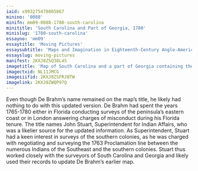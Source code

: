 ```yaml
---
iaid: x993275478805867
minino: '0088'
minifn: mm09-0088-1780-south-carolina
minititle: 'South Carolina and Part of Georgia, 1780'
minislug: '1780-south-carolina'
essayno: 'mm09'
essaytitle: 'Moving Pictures'
essaysubtitle: 'Maps and Imagination in Eighteenth-Century Anglo-America'
essayslug: moving-pictures
manifest: 2KXJ8ZSQ38L4S
imagetitle: 'Map of South Carolina and a part of Georgia containing the whole sea-coast, all the islands, inlets, rivers, creeks, parishes, townships, boroughs,...'
imagectxid: NL11JMCG
imageiiifid: 2KXJ8ZSFRJ8TW
imagelink: 2KXJ8ZWQP97Q
---
```

Even though De Brahm’s name remained on the map’s title, he likely had nothing to do with this updated version. De Brahm had spent the years 1765-1780 either in Florida conducting surveys of the peninsula’s eastern coast or in London answering charges of misconduct during his Florida tenure. The title names John Stuart, Superintendent for Indian Affairs, who was a likelier source for the updated information. As Superintendent, Stuart had a keen interest in surveys of the southern colonies, as he was charged with negotiating and surveying the 1763 Proclamation line between the numerous Indians of the Southeast and the southern colonies. Stuart thus worked closely with the surveyors of South Carolina and Georgia and likely used their records to update De Brahm’s earlier map.

